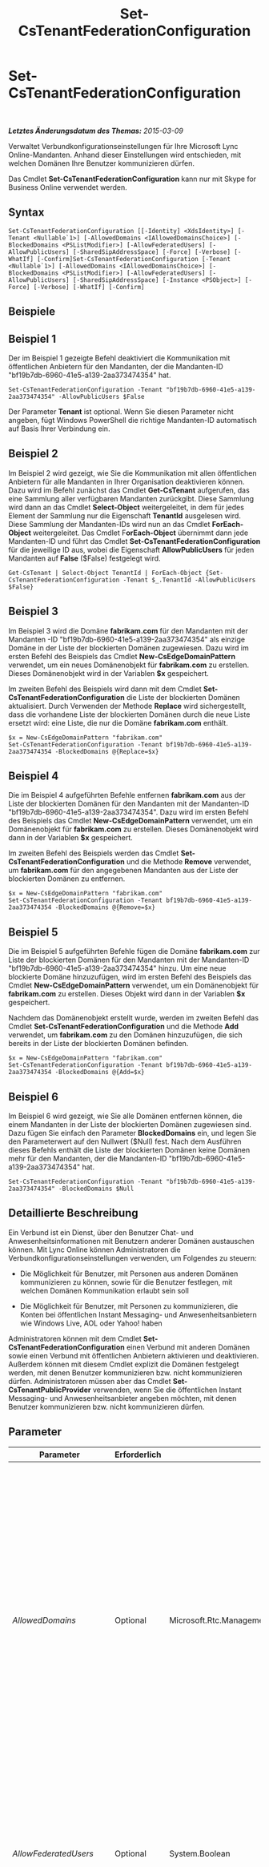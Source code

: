 ﻿---
title: Set-CsTenantFederationConfiguration
TOCTitle: Set-CsTenantFederationConfiguration
ms:assetid: e13c2f55-7a68-4174-a0da-5eec8c65f64c
ms:mtpsurl: https://technet.microsoft.com/de-de/library/JJ994080(v=OCS.15)
ms:contentKeyID: 52056474
ms.date: 05/19/2016
mtps_version: v=OCS.15
ms.translationtype: HT
---

# Set-CsTenantFederationConfiguration

 

_**Letztes Änderungsdatum des Themas:** 2015-03-09_

Verwaltet Verbundkonfigurationseinstellungen für Ihre Microsoft Lync Online-Mandanten. Anhand dieser Einstellungen wird entschieden, mit welchen Domänen Ihre Benutzer kommunizieren dürfen.

Das Cmdlet **Set-CsTenantFederationConfiguration** kann nur mit Skype for Business Online verwendet werden.

## Syntax

    Set-CsTenantFederationConfiguration [[-Identity] <XdsIdentity>] [-Tenant <Nullable`1>] [-AllowedDomains <IAllowedDomainsChoice>] [-BlockedDomains <PSListModifier>] [-AllowFederatedUsers] [-AllowPublicUsers] [-SharedSipAddressSpace] [-Force] [-Verbose] [-WhatIf] [-Confirm]Set-CsTenantFederationConfiguration [-Tenant <Nullable`1>] [-AllowedDomains <IAllowedDomainsChoice>] [-BlockedDomains <PSListModifier>] [-AllowFederatedUsers] [-AllowPublicUsers] [-SharedSipAddressSpace] [-Instance <PSObject>] [-Force] [-Verbose] [-WhatIf] [-Confirm]

## Beispiele

## Beispiel 1

Der im Beispiel 1 gezeigte Befehl deaktiviert die Kommunikation mit öffentlichen Anbietern für den Mandanten, der die Mandanten-ID "bf19b7db-6960-41e5-a139-2aa373474354" hat.

    Set-CsTenantFederationConfiguration -Tenant "bf19b7db-6960-41e5-a139-2aa373474354" -AllowPublicUsers $False

Der Parameter **Tenant** ist optional. Wenn Sie diesen Parameter nicht angeben, fügt Windows PowerShell die richtige Mandanten-ID automatisch auf Basis Ihrer Verbindung ein.

## Beispiel 2

Im Beispiel 2 wird gezeigt, wie Sie die Kommunikation mit allen öffentlichen Anbietern für alle Mandanten in Ihrer Organisation deaktivieren können. Dazu wird im Befehl zunächst das Cmdlet **Get-CsTenant** aufgerufen, das eine Sammlung aller verfügbaren Mandanten zurückgibt. Diese Sammlung wird dann an das Cmdlet **Select-Object** weitergeleitet, in dem für jedes Element der Sammlung nur die Eigenschaft **TenantId** ausgelesen wird. Diese Sammlung der Mandanten-IDs wird nun an das Cmdlet **ForEach-Object** weitergeleitet. Das Cmdlet F**orEach-Object** übernimmt dann jede Mandanten-ID und führt das Cmdlet **Set-CsTenantFederationConfiguration** für die jeweilige ID aus, wobei die Eigenschaft **AllowPublicUsers** für jeden Mandanten auf **False** ($False) festgelegt wird.

    Get-CsTenant | Select-Object TenantId | ForEach-Object {Set-CsTenantFederationConfiguration -Tenant $_.TenantId -AllowPublicUsers $False}

## Beispiel 3

Im Beispiel 3 wird die Domäne **fabrikam.com** für den Mandanten mit der Mandanten -ID "bf19b7db-6960-41e5-a139-2aa373474354" als einzige Domäne in der Liste der blockierten Domänen zugewiesen. Dazu wird im ersten Befehl des Beispiels das Cmdlet **New-CsEdgeDomainPattern** verwendet, um ein neues Domänenobjekt für **fabrikam.com** zu erstellen. Dieses Domänenobjekt wird in der Variablen **$x** gespeichert.

Im zweiten Befehl des Beispiels wird dann mit dem Cmdlet **Set-CsTenantFederationConfiguration** die Liste der blockierten Domänen aktualisiert. Durch Verwenden der Methode **Replace** wird sichergestellt, dass die vorhandene Liste der blockierten Domänen durch die neue Liste ersetzt wird: eine Liste, die nur die Domäne **fabrikam.com** enthält.

    $x = New-CsEdgeDomainPattern "fabrikam.com"
    Set-CsTenantFederationConfiguration -Tenant bf19b7db-6960-41e5-a139-2aa373474354 -BlockedDomains @{Replace=$x}

## Beispiel 4

Die im Beispiel 4 aufgeführten Befehle entfernen **fabrikam.com** aus der Liste der blockierten Domänen für den Mandanten mit der Mandanten-ID "bf19b7db-6960-41e5-a139-2aa373474354". Dazu wird im ersten Befehl des Beispiels das Cmdlet **New-CsEdgeDomainPattern** verwendet, um ein Domänenobjekt für **fabrikam.com** zu erstellen. Dieses Domänenobjekt wird dann in der Variablen **$x** gespeichert.

Im zweiten Befehl des Beispiels werden das Cmdlet **Set-CsTenantFederationConfiguration** und die Methode **Remove** verwendet, um **fabrikam.com** für den angegebenen Mandanten aus der Liste der blockierten Domänen zu entfernen.

    $x = New-CsEdgeDomainPattern "fabrikam.com"
    Set-CsTenantFederationConfiguration -Tenant bf19b7db-6960-41e5-a139-2aa373474354 -BlockedDomains @{Remove=$x}

## Beispiel 5

Die im Beispiel 5 aufgeführten Befehle fügen die Domäne **fabrikam.com** zur Liste der blockierten Domänen für den Mandanten mit der Mandanten-ID "bf19b7db-6960-41e5-a139-2aa373474354" hinzu. Um eine neue blockierte Domäne hinzuzufügen, wird im ersten Befehl des Beispiels das Cmdlet **New-CsEdgeDomainPattern** verwendet, um ein Domänenobjekt für **fabrikam.com** zu erstellen. Dieses Objekt wird dann in der Variablen **$x** gespeichert.

Nachdem das Domänenobjekt erstellt wurde, werden im zweiten Befehl das Cmdlet **Set-CsTenantFederationConfiguration** und die Methode **Add** verwendet, um **fabrikam.com** zu den Domänen hinzuzufügen, die sich bereits in der Liste der blockierten Domänen befinden.

    $x = New-CsEdgeDomainPattern "fabrikam.com"
    Set-CsTenantFederationConfiguration -Tenant bf19b7db-6960-41e5-a139-2aa373474354 -BlockedDomains @{Add=$x}

## Beispiel 6

Im Beispiel 6 wird gezeigt, wie Sie alle Domänen entfernen können, die einem Mandanten in der Liste der blockierten Domänen zugewiesen sind. Dazu fügen Sie einfach den Parameter **BlockedDomains** ein, und legen Sie den Parameterwert auf den Nullwert ($Null) fest. Nach dem Ausführen dieses Befehls enthält die Liste der blockierten Domänen keine Domänen mehr für den Mandanten, der die Mandanten-ID "bf19b7db-6960-41e5-a139-2aa373474354" hat.

    Set-CsTenantFederationConfiguration -Tenant "bf19b7db-6960-41e5-a139-2aa373474354" -BlockedDomains $Null

## Detaillierte Beschreibung

Ein Verbund ist ein Dienst, über den Benutzer Chat- und Anwesenheitsinformationen mit Benutzern anderer Domänen austauschen können. Mit Lync Online können Administratoren die Verbundkonfigurationseinstellungen verwenden, um Folgendes zu steuern:

  - Die Möglichkeit für Benutzer, mit Personen aus anderen Domänen kommunizieren zu können, sowie für die Benutzer festlegen, mit welchen Domänen Kommunikation erlaubt sein soll

  - Die Möglichkeit für Benutzer, mit Personen zu kommunizieren, die Konten bei öffentlichen Instant Messaging- und Anwesenheitsanbietern wie Windows Live, AOL oder Yahoo\! haben

Administratoren können mit dem Cmdlet **Set-CsTenantFederationConfiguration** einen Verbund mit anderen Domänen sowie einen Verbund mit öffentlichen Anbietern aktivieren und deaktivieren. Außerdem können mit diesem Cmdlet explizit die Domänen festgelegt werden, mit denen Benutzer kommunizieren bzw. nicht kommunizieren dürfen. Administratoren müssen aber das Cmdlet **Set-CsTenantPublicProvider** verwenden, wenn Sie die öffentlichen Instant Messaging- und Anwesenheitsanbieter angeben möchten, mit denen Benutzer kommunizieren bzw. nicht kommunizieren dürfen.

## Parameter


<table>
<colgroup>
<col style="width: 25%" />
<col style="width: 25%" />
<col style="width: 25%" />
<col style="width: 25%" />
</colgroup>
<thead>
<tr class="header">
<th>Parameter</th>
<th>Erforderlich</th>
<th>Typ</th>
<th>Beschreibung</th>
</tr>
</thead>
<tbody>
<tr class="odd">
<td><p><em>AllowedDomains</em></p></td>
<td><p>Optional</p></td>
<td><p>Microsoft.Rtc.Management.WritableConfig.Settings.Edge.IAllowedDomainsChoice</p></td>
<td><p>Domänenobjekte (die mit dem Cmdlet <strong>New-CsEdgeAllowList</strong> oder dem Cmdlet <strong>New-CsEdgeAllowAllKnownDomains</strong> erstellt wurden), die den Domänen entsprechen, mit denen Benutzer kommunizieren dürfen. Wenn das Cmdlet <strong>New-CsEdgeAllowAllKnownDomains</strong> verwendet wird, können Benutzer mit jeder Domäne kommunizieren, die nicht in der Liste der blockierten Domänen enthalten ist. Wenn das Cmdlet <strong>New-CsEdgeAllowList</strong> verwendet wird, können Benutzer nur mit Domänen kommunizieren, die der Liste der zulässigen Domänen hinzugefügt wurden.</p>
<p>Es ist zu beachten, dass Zeichenfolgenwerte nicht direkt an den Parameter <strong>AllowedDomains</strong> übergeben werden können. Stattdessen müssen Sie mit dem Cmdlet <strong>New-CsEdgeAllowList</strong> oder <strong>New-CsEdgeAllowAllKnownDomains</strong> einen Objektverweis erstellen und dann die Objektverweisvariable als Parameterwert verwenden.</p></td>
</tr>
<tr class="even">
<td><p><em>AllowFederatedUsers</em></p></td>
<td><p>Optional</p></td>
<td><p>System.Boolean</p></td>
<td><p>Ist dieser Parameter auf <strong>True</strong> festgelegt (der Standardwert), ist es Benutzern möglicherweise erlaubt, mit Benutzern aus anderen Domänen zu kommunizieren. Ist dieser Parameter auf <strong>False</strong> festgelegt, können Benutzer nicht mit Benutzern aus anderen Domänen kommunizieren, und zwar unabhängig davon, welche Werte den Eigenschaften <strong>AllowedDomains</strong> und <strong>BlockedDomains</strong> zugewiesen sind.</p></td>
</tr>
<tr class="odd">
<td><p><em>AllowPublicUsers</em></p></td>
<td><p>Optional</p></td>
<td><p>System.Boolean</p></td>
<td><p>Ist dieser Parameter auf <strong>True</strong> festgelegt (der Standardwert), ist es Benutzern möglicherweise erlaubt, mit Benutzern zu kommunizieren, die Konten bei öffentlichen Instant Messaging- und Anwesenheitsanbietern wie Windows Live, Yahoo! und AOL haben. Die Sammlung der öffentlichen Anbieter, mit denen Benutzer tatsächlich kommunizieren können, wird mit dem Cmdlet <strong>Set-CsTenantPublicProvider</strong> verwaltet.</p></td>
</tr>
<tr class="even">
<td><p><em>BlockedDomains</em></p></td>
<td><p>Optional</p></td>
<td><p>System.Boolean</p></td>
<td><p>Wenn die Eigenschaft <strong>AllowedDomains</strong> auf <strong>AllowAllKnownDomains</strong> festgelegt ist, dürfen Benutzer mit Benutzern aus allen Domänen mit Ausnahme der Domänen kommunizieren, die in der Liste der blockierten Domänen enthalten sind. Ist die Eigenschaft <strong>AllowedDomains</strong> nicht auf <strong>AllowAllKnownDomains</strong> festgelegt, wird die Liste der blockierten Domänen ignoriert, und Benutzer können mit den Domänen kommunizieren, die explizit der Liste der zulässigen Domänen hinzugefügt wurden.</p></td>
</tr>
<tr class="odd">
<td><p><em>Confirm</em></p></td>
<td><p>Optional</p></td>
<td><p>System.Management.Automation.SwitchParameter</p></td>
<td><p>Fordert Sie zu einer Bestätigung auf, bevor der Befehl ausgeführt wird.</p></td>
</tr>
<tr class="even">
<td><p><em>Force</em></p></td>
<td><p>Optional</p></td>
<td><p>System.Management.Automation.SwitchParameter</p></td>
<td><p>Unterdrückt die Anzeige von Meldungen bei nicht schwerwiegenden Fehlern, die beim Ausführen des Befehls auftreten können.</p></td>
</tr>
<tr class="odd">
<td><p><em>Identity</em></p></td>
<td><p>Optional</p></td>
<td><p>Microsoft.Rtc.Management.Xds.XdsIdentity</p></td>
<td><p>Gibt die Sammlung der zu ändernden Verbundkonfigurationseinstellungen eines Mandaten an. Da es für jeden Mandanten nur eine einzige globale Sammlung von Verbundeinstellungen geben kann, ist nicht erforderlich, diesen Parameter einzufügen, wenn das Cmdlet <strong>Set-CsTenantFederationConfiguration</strong> aufgerufen wird. Wenn Sie den Parameter <strong>Identity</strong> verwenden, müssen Sie auch den Parameter <strong>Tenant</strong> einfügen. Beispiel:</p>
<p>Set-CsTenantFederationConfiguration -Tenant &quot;bf19b7db-6960-41e5-a139-2aa373474354&quot; –Identity &quot;global&quot;</p></td>
</tr>
<tr class="even">
<td><p><em>Instance</em></p></td>
<td><p>Optional</p></td>
<td><p>System.Management.Automation.PSObject</p></td>
<td><p>Ermöglicht Ihnen, einen Verweis auf ein Objekt an das Cmdlet zu übergeben, statt einzelne Parameterwerte festzulegen.</p></td>
</tr>
<tr class="odd">
<td><p><em>SharedSipAddressSpace</em></p></td>
<td><p>Optional</p></td>
<td><p>System.Boolean</p></td>
<td><p>Ist dieser Parameter auf <strong>True</strong> festgelegt, gibt er an, dass für Benutzer, die in Lync Online verwaltet werden, dieselbe SIP-Domäne verwendet wird wie für Benutzer, die in der lokalen Version von Lync Server verwaltet werden. Der Standardwert ist <strong>False</strong>, d. h., die beiden Benutzergruppen haben unterschiedliche SIP-Domänen.</p></td>
</tr>
<tr class="even">
<td><p><em>Tenant</em></p></td>
<td><p>Optional</p></td>
<td><p>System.Guid</p></td>
<td><p>GUID des Mandantenkontos, dessen Verbundeinstellungen geändert werden. Beispiel:</p>
<p>–Tenant &quot;38aad667-af54-4397-aaa7-e94c79ec2308&quot;</p>
<p>Sie können die Mandanten-ID für all Ihre Mandanten zurückgeben, indem Sie diesen Befehl ausführen:</p>
<p>Get-CsTenant | Select-Object DisplayName, TenantID</p>
<p>Wenn Sie eine Remotesitzung von Windows PowerShell verwenden und nur eine Verbindung mit Skype for Business Online hergestellt haben, müssen Sie den Parameter <strong>Tenant</strong> nicht einfügen. Stattdessen wird die Mandanten-ID automatisch anhand Ihrer Verbindungsinformationen für Sie eingetragen. Der Parameter <strong>Tenant</strong> ist hauptsächlich zur Verwendung in einer Hybridbereitstellung vorgesehen.</p></td>
</tr>
<tr class="odd">
<td><p><em>WhatIf</em></p></td>
<td><p>Optional</p></td>
<td><p>System.Management.Automation.SwitchParameter</p></td>
<td><p>Beschreibt die Auswirkungen einer Ausführung des Befehls, ohne den Befehl tatsächlich auszuführen.</p></td>
</tr>
</tbody>
</table>


## Eingabetypen

Das Cmdlet **Set-CsTenantFederationConfiguration** akzeptiert weitergeleitete Instanzen des Objekts **Microsoft.Rtc.Management.WritableConfig.Settings.Edge.TenantFederationSettings**.

## Rückgabetypen

Keine. Stattdessen werden mit dem Cmdlet **Set-CsTenantFederationConfiguration** vorhandene Instanzen des Objekts **Microsoft.Rtc.Management.WritableConfig.Settings.Edge.TenantFederationSettings** geändert.

## Siehe auch

#### Weitere Ressourcen

[Get-CsTenantFederationConfiguration](get-cstenantfederationconfiguration.md)

